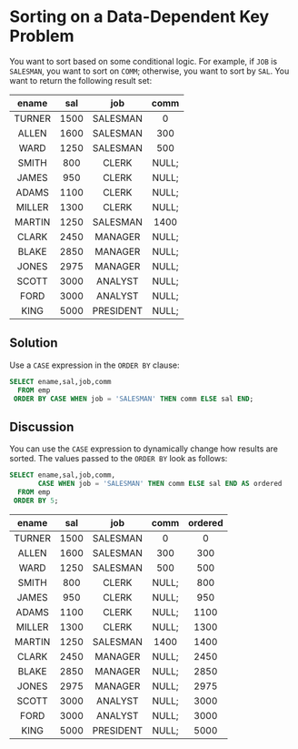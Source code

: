 # Sorting on a Data-Dependent Key Problem

You want to sort based on some conditional logic. For example, if `JOB` is `SALESMAN`, you want to sort on `COMM`; otherwise, you want to sort by `SAL`. You want to return the following result set:

|ename  | sal  |    job    | comm   |
|:-----:|:----:|:----------:|:------:|
|TURNER | 1500 | SALESMAN  |     0|
|ALLEN  | 1600 | SALESMAN  |   300|
|WARD   | 1250 | SALESMAN  |   500|
|SMITH  |  800 | CLERK     | NULL;|
|JAMES  |  950 | CLERK     | NULL;|
|ADAMS  | 1100 | CLERK     | NULL;|
|MILLER | 1300 | CLERK     | NULL;|
|MARTIN | 1250 | SALESMAN  |  1400|
|CLARK  | 2450 | MANAGER   | NULL;|
|BLAKE  | 2850 | MANAGER   | NULL;|
|JONES  | 2975 | MANAGER   | NULL;|
|SCOTT  | 3000 | ANALYST   | NULL;|
|FORD   | 3000 | ANALYST   | NULL;|
|KING   | 5000 | PRESIDENT | NULL;|

## Solution

Use a `CASE` expression in the `ORDER BY` clause:


```SQL
SELECT ename,sal,job,comm
  FROM emp
 ORDER BY CASE WHEN job = 'SALESMAN' THEN comm ELSE sal END;
```

## Discussion

You can use the `CASE` expression to dynamically change how results are sorted. The values passed to the `ORDER BY` look as follows:

```SQL
SELECT ename,sal,job,comm,
       CASE WHEN job = 'SALESMAN' THEN comm ELSE sal END AS ordered
  FROM emp
 ORDER BY 5;
```

|ename  | sal  |    job    | comm  | ordered   |
|:-----:|:----:|:---------:|:-----:|:--------:|
|TURNER | 1500 | SALESMAN  |     0 |       0|
|ALLEN  | 1600 | SALESMAN  |   300 |     300|
|WARD   | 1250 | SALESMAN  |   500 |     500|
|SMITH  |  800 | CLERK     | NULL; |     800|
|JAMES  |  950 | CLERK     | NULL; |     950|
|ADAMS  | 1100 | CLERK     | NULL; |    1100|
|MILLER | 1300 | CLERK     | NULL; |    1300|
|MARTIN | 1250 | SALESMAN  |  1400 |    1400|
|CLARK  | 2450 | MANAGER   | NULL; |    2450|
|BLAKE  | 2850 | MANAGER   | NULL; |    2850|
|JONES  | 2975 | MANAGER   | NULL; |    2975|
|SCOTT  | 3000 | ANALYST   | NULL; |    3000|
|FORD   | 3000 | ANALYST   | NULL; |    3000|
|KING   | 5000 | PRESIDENT | NULL; |    5000|
